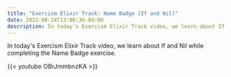 ```yaml
---
title: "Exercism Elixir Track: Name Badge (If and Nil)"
date: 2022-08-24T13:00:36-04:00
description: In today's Exercism Elixir Track video, we learn about If and Nil while completing the Name Badge exercise.
---
```


In today's Exercism Elixir Track video, we learn about If and Nil while completing the Name Badge exercise.

{{< youtube OBrJmmbnzKA >}}
